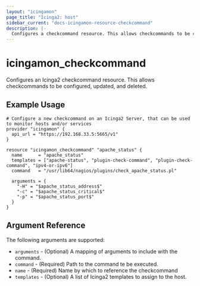 ```yaml
---
layout: "icingamon"
page_title: "Icinga2: host"
sidebar_current: "docs-icingamon-resource-checkcommand"
description: |-
  Configures a checkcommand resource. This allows checkcommands to be configured, updated and deleted.
---
```


# icingamon\_checkcommand

Configures an Icinga2 checkcommand resource. This allows checkcommands to be configured, updated,
and deleted.

## Example Usage

```hcl
# Configure a new checkcommand on an Icinga2 Server, that can be used to monitor hosts and/or services
provider "icingamon" {
  api_url = "https://192.168.33.5:5665/v1"
}

resource "icingamon_checkcommand" "apache_status" {
  name      = "apache_status"
  templates = ["apache-status", "plugin-check-command", "plugin-check-command", "ipv4-or-ipv6"]
  command   = "/usr/lib64/nagios/plugins/check_apache_status.pl"

  arguments = {
    "-H" = "$apache_status_address$"
    "-c" = "$apache_status_critical$"
    "-p" = "$apache_status_port$"
  }
}
```

## Argument Reference

The following arguments are supported:

* `arguments` - (Optional) A mapping of arguments to include with the command.
* `command` - (Required) Path to the command te be executed.
* `name` - (Required) Name by which to reference the checkcommand
* `templates` - (Optional) A list of Icinga2 templates to assign to the host.
